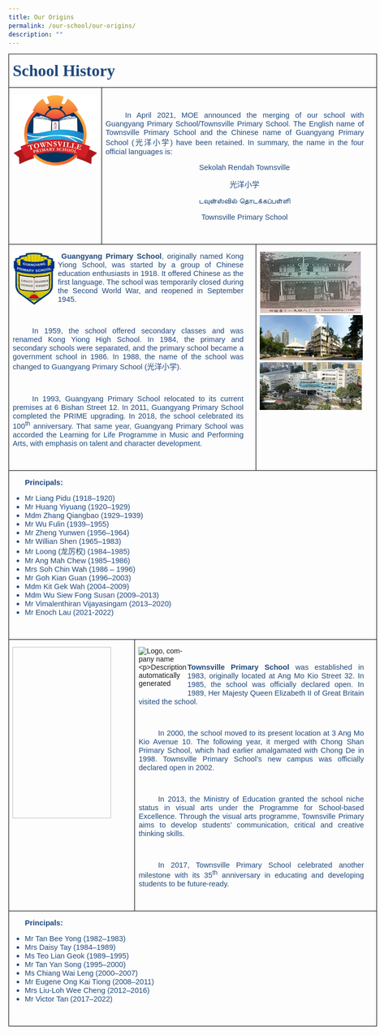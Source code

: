 ```yaml
---
title: Our Origins
permalink: /our-school/our-origins/
description: ""
---
```

<table class="MsoTableGrid" border="1" cellspacing="0" cellpadding="0" width="726" style="width:544.25pt;border-collapse:collapse;border:none;mso-border-alt:
 solid windowtext .5pt;mso-yfti-tbllook:1184;mso-padding-alt:0in 5.4pt 0in 5.4pt"><tbody><tr style="mso-yfti-irow:0;mso-yfti-firstrow:yes;height:40.0pt"><td width="726" colspan="4" style="width:544.25pt;border:solid windowtext 1.0pt;
  mso-border-alt:solid windowtext .5pt;padding:0in 5.4pt 0in 5.4pt;height:40.0pt"><p class="MsoNormal"><b><span style="font-size:24.0pt;font-family:&quot;Modern Love&quot;;
  color:#1F497D;mso-ansi-language:EN-US">School History</span></b><b><span style="font-size:14.0pt;font-family:&quot;Modern Love&quot;;color:#1F497D;mso-ansi-language:
  EN-US"></span></b></p></td></tr><tr style="mso-yfti-irow:1"><td width="168" valign="top" style="width:125.75pt;border:solid windowtext 1.0pt;
  border-top:none;mso-border-top-alt:solid windowtext .5pt;mso-border-alt:solid windowtext .5pt;
  padding:0in 5.4pt 0in 5.4pt"><p class="MsoNormal"><img style="width:%" src="/images/TVPS%20confirmed%20logo-01.png" align="left"><span lang="EN-SG" style="font-family:&quot;Calibri&quot;,sans-serif"></span></p></td><td width="558" colspan="3" valign="top" style="width:418.5pt;border-top:none;
  border-left:none;border-bottom:solid windowtext 1.0pt;border-right:solid windowtext 1.0pt;
  mso-border-top-alt:solid windowtext .5pt;mso-border-left-alt:solid windowtext .5pt;
  mso-border-alt:solid windowtext .5pt;padding:0in 5.4pt 0in 5.4pt"><p class="MsoNormal"><b><span style="font-size:11.0pt;font-family:&quot;Calibri&quot;,sans-serif;
  color:#1F497D;mso-ansi-language:EN-US">&nbsp;</span></b></p><p class="MsoNormal" style="margin-right:12.8pt;text-align:justify;text-justify:
  inter-ideograph;text-indent:.4in"><span style="font-size:11.0pt;font-family:
  &quot;Calibri&quot;,sans-serif;color:#1F497D;mso-ansi-language:EN-US">In April 2021, MOE announced the merging of our school with Guangyang Primary School/Townsville Primary School. The English name of Townsville Primary School and the Chinese name of Guangyang Primary School (</span><span lang="ZH-CN" style="font-size:11.0pt;font-family:DengXian;mso-ascii-font-family:
  Calibri;mso-fareast-theme-font:minor-fareast;mso-hansi-font-family:Calibri;
  mso-bidi-font-family:Calibri;color:#1F497D;mso-ansi-language:EN-US">光洋小学</span><span style="font-size:11.0pt;font-family:&quot;Calibri&quot;,sans-serif;color:#1F497D;
  mso-ansi-language:EN-US">) have been retained. In summary, the name in the four official languages is:</span></p><p class="MsoNormal" align="center" style="margin-right:12.8pt;text-align:center;
  text-indent:.4in"><span lang="EN-SG" style="font-size:11.0pt;font-family:&quot;Calibri&quot;,sans-serif;
  color:#1F497D">Sekolah Rendah Townsville</span></p><p class="MsoNormal" align="center" style="margin-right:12.8pt;text-align:center;
  text-indent:.4in"><span lang="ZH-CN" style="font-size:11.0pt;font-family:DengXian;
  mso-ascii-font-family:Calibri;mso-fareast-theme-font:minor-fareast;
  mso-hansi-font-family:Calibri;mso-bidi-font-family:Calibri;color:#1F497D">光洋小学</span><span lang="EN-SG" style="font-size:11.0pt;font-family:&quot;Calibri&quot;,sans-serif;
  color:#1F497D"></span></p><p class="MsoNormal" align="center" style="margin-right:12.8pt;text-align:center;
  text-indent:.4in"><span lang="EN-SG" style="font-size:11.0pt;font-family:&quot;Nirmala UI&quot;,sans-serif;
  color:#1F497D">டவுன்ஸ்வில்</span><span lang="EN-SG" style="font-size:11.0pt;
  font-family:&quot;Calibri&quot;,sans-serif;color:#1F497D"> </span><span lang="EN-SG" style="font-size:11.0pt;font-family:&quot;Nirmala UI&quot;,sans-serif;color:#1F497D">தொடக்கப்பள்ளி</span><span lang="EN-SG" style="font-size:11.0pt;font-family:&quot;Calibri&quot;,sans-serif;
  color:#1F497D"></span></p><p class="MsoNormal" align="center" style="margin-right:12.8pt;text-align:center;
  text-indent:.4in"><span lang="EN-SG" style="font-size:11.0pt;font-family:&quot;Calibri&quot;,sans-serif;
  color:#1F497D">Townsville Primary School</span></p><p class="MsoNormal" style="text-align:justify;text-justify:inter-ideograph;
  text-indent:.4in"><span style="font-size:11.0pt;font-family:&quot;Calibri&quot;,sans-serif;
  color:#1F497D;mso-ansi-language:EN-US">&nbsp;</span></p></td></tr><tr style="mso-yfti-irow:2;height:256.9pt"><td width="504" colspan="3" valign="top" style="width:377.75pt;border:solid windowtext 1.0pt;
  border-top:none;mso-border-top-alt:solid windowtext .5pt;mso-border-alt:solid windowtext .5pt;
  padding:0in 5.4pt 0in 5.4pt;height:256.9pt"><p class="MsoNormal" style="text-align:justify;text-justify:inter-ideograph;
  text-indent:.4in"><img width="89" height="106" src="/images/GYPS%20Original.png" align="left"><span style="font-size:11.0pt;
  font-family:&quot;Calibri&quot;,sans-serif;color:#1F497D;mso-ansi-language:EN-US"></span></p><p class="MsoNormal" style="margin-right:12.75pt;text-align:justify;text-justify:
  inter-ideograph"><b><span style="font-size:11.0pt;font-family:&quot;Calibri&quot;,sans-serif;
  color:#1F497D;mso-ansi-language:EN-US"><span style="mso-spacerun:yes">&nbsp;</span>Guangyang Primary School</span></b><span style="font-size:11.0pt;font-family:&quot;Calibri&quot;,sans-serif;color:#1F497D;
  mso-ansi-language:EN-US">, originally named Kong Yiong School, was started by a group of Chinese education enthusiasts in 1918. It offered Chinese as the first language. The school was temporarily closed during the Second World War, and reopened in September 1945.</span></p><p class="MsoNormal" style="margin-right:12.75pt;text-align:justify;text-justify:
  inter-ideograph;text-indent:.4in"><span style="font-size:11.0pt;font-family:
  &quot;Calibri&quot;,sans-serif;color:#1F497D;mso-ansi-language:EN-US">&nbsp;</span></p><p class="MsoNormal" style="margin-right:12.75pt;text-align:justify;text-justify:
  inter-ideograph;text-indent:.4in"><span style="font-size:11.0pt;font-family:
  &quot;Calibri&quot;,sans-serif;color:#1F497D;mso-ansi-language:EN-US">In 1959, the school offered secondary classes and was renamed Kong Yiong High School. In 1984, the primary and secondary schools were separated, and the primary school became a government school in 1986. In 1988, the name of the school was changed to Guangyang Primary School (</span><span lang="ZH-CN" style="font-size:11.0pt;font-family:DengXian;mso-ascii-font-family:Calibri;
  mso-fareast-theme-font:minor-fareast;mso-hansi-font-family:Calibri;
  mso-bidi-font-family:Calibri;color:#1F497D;mso-ansi-language:EN-US">光洋小学</span><span style="font-size:11.0pt;font-family:&quot;Calibri&quot;,sans-serif;color:#1F497D;
  mso-ansi-language:EN-US">).&nbsp;</span></p><p class="MsoNormal" style="margin-right:12.75pt;text-align:justify;text-justify:
  inter-ideograph;text-indent:.4in"><span style="font-size:11.0pt;font-family:
  &quot;Calibri&quot;,sans-serif;color:#1F497D;mso-ansi-language:EN-US">&nbsp;</span></p><p class="MsoNormal" style="margin-right:12.75pt;text-align:justify;text-justify:
  inter-ideograph;text-indent:.4in"><span style="font-size:11.0pt;font-family:
  &quot;Calibri&quot;,sans-serif;color:#1F497D;mso-ansi-language:EN-US">In 1993, Guangyang Primary School relocated to its current premises at 6 Bishan Street 12. In 2011, Guangyang Primary School completed the PRIME upgrading. In 2018, the school celebrated its 100<sup>th</sup> anniversary. That same year, Guangyang Primary School was accorded the Learning for Life Programme in Music and Performing Arts, with emphasis on talent and character development.</span></p><p class="MsoNormal" style="text-align:justify;text-justify:inter-ideograph"><span style="font-size:11.0pt;font-family:&quot;Calibri&quot;,sans-serif;color:#1F497D;
  mso-ansi-language:EN-US">&nbsp;</span></p></td><td width="222" valign="top" style="width:166.5pt;border-top:none;border-left:
  none;border-bottom:solid windowtext 1.0pt;border-right:solid windowtext 1.0pt;
  mso-border-top-alt:solid windowtext .5pt;mso-border-left-alt:solid windowtext .5pt;
  mso-border-alt:solid windowtext .5pt;padding:0in 5.4pt 0in 5.4pt;height:256.9pt"><p class="MsoNormal"><img width="203" height="312" src="/images/GYPS%20pics.png" align="left"><span lang="EN-SG" style="font-family:&quot;Calibri&quot;,sans-serif"></span></p></td></tr><tr style="mso-yfti-irow:3;height:215.5pt"><td width="726" colspan="4" valign="top" style="width:544.25pt;border:solid windowtext 1.0pt;
  border-top:none;mso-border-top-alt:solid windowtext .5pt;mso-border-alt:solid windowtext .5pt;
  padding:0in 5.4pt 0in 5.4pt;height:215.5pt"><p class="MsoNormal" style="margin-left:.25in;text-align:justify;text-justify:
  inter-ideograph"><b><span style="font-size:11.0pt;font-family:&quot;Calibri&quot;,sans-serif;
  color:#1F497D;mso-ansi-language:EN-US">Principals:</span></b></p><ul style="margin-top:0in" type="disc"><li class="MsoNormal" style="color:#1F497D;text-align:justify;text-justify:
       inter-ideograph;mso-list:l0 level1 lfo1;tab-stops:list .5in"><span style="font-size:11.0pt;font-family:&quot;Calibri&quot;,sans-serif;mso-ansi-language:
       EN-US">Mr Liang Pidu (1918–1920)</span></li><li class="MsoNormal" style="color:#1F497D;text-align:justify;text-justify:
       inter-ideograph;mso-list:l0 level1 lfo1;tab-stops:list .5in"><span style="font-size:11.0pt;font-family:&quot;Calibri&quot;,sans-serif;mso-ansi-language:
       EN-US">Mr Huang Yiyuang (1920–1929)</span></li><li class="MsoNormal" style="color:#1F497D;text-align:justify;text-justify:
       inter-ideograph;mso-list:l0 level1 lfo1;tab-stops:list .5in"><span style="font-size:11.0pt;font-family:&quot;Calibri&quot;,sans-serif;mso-ansi-language:
       EN-US">Mdm Zhang Qiangbao (1929–1939)</span></li><li class="MsoNormal" style="color:#1F497D;text-align:justify;text-justify:
       inter-ideograph;mso-list:l0 level1 lfo1;tab-stops:list .5in"><span style="font-size:11.0pt;font-family:&quot;Calibri&quot;,sans-serif;mso-ansi-language:
       EN-US">Mr Wu Fulin (1939–1955)</span></li><li class="MsoNormal" style="color:#1F497D;text-align:justify;text-justify:
       inter-ideograph;mso-list:l0 level1 lfo1;tab-stops:list .5in"><span style="font-size:11.0pt;font-family:&quot;Calibri&quot;,sans-serif;mso-ansi-language:
       EN-US">Mr Zheng Yunwen (1956–1964)</span></li><li class="MsoNormal" style="color:#1F497D;text-align:justify;text-justify:
       inter-ideograph;mso-list:l0 level1 lfo1;tab-stops:list .5in"><span style="font-size:11.0pt;font-family:&quot;Calibri&quot;,sans-serif;mso-ansi-language:
       EN-US">Mr Willian Shen (1965–1983)</span></li><li class="MsoNormal" style="color:#1F497D;text-align:justify;text-justify:
       inter-ideograph;mso-list:l0 level1 lfo1;tab-stops:list .5in"><span style="font-size:11.0pt;font-family:&quot;Calibri&quot;,sans-serif;mso-ansi-language:
       EN-US">Mr Loong (</span><span lang="ZH-CN" style="font-size:11.0pt;
       font-family:DengXian;mso-ascii-font-family:Calibri;mso-fareast-theme-font:
       minor-fareast;mso-hansi-font-family:Calibri;mso-bidi-font-family:Calibri;
       mso-ansi-language:EN-US">龙厉权</span><span style="font-size:11.0pt;
       font-family:&quot;Calibri&quot;,sans-serif;mso-ansi-language:EN-US">) (1984–1985)</span></li><li class="MsoNormal" style="color:#1F497D;text-align:justify;text-justify:
       inter-ideograph;mso-list:l0 level1 lfo1;tab-stops:list .5in"><span style="font-size:11.0pt;font-family:&quot;Calibri&quot;,sans-serif;mso-ansi-language:
       EN-US">Mr Ang Mah Chew (1985–1986)</span></li><li class="MsoNormal" style="color:#1F497D;text-align:justify;text-justify:
       inter-ideograph;mso-list:l0 level1 lfo1;tab-stops:list .5in"><span style="font-size:11.0pt;font-family:&quot;Calibri&quot;,sans-serif;mso-ansi-language:
       EN-US">Mrs Soh Chin Wah (1986 – 1996)</span></li><li class="MsoNormal" style="color:#1F497D;text-align:justify;text-justify:
       inter-ideograph;mso-list:l0 level1 lfo1;tab-stops:list .5in"><span style="font-size:11.0pt;font-family:&quot;Calibri&quot;,sans-serif;mso-ansi-language:
       EN-US">Mr Goh Kian Guan (1996–2003)</span></li><li class="MsoNormal" style="color:#1F497D;text-align:justify;text-justify:
       inter-ideograph;mso-list:l0 level1 lfo1;tab-stops:list .5in"><span style="font-size:11.0pt;font-family:&quot;Calibri&quot;,sans-serif;mso-ansi-language:
       EN-US">Mdm Kit Gek Wah (2004–2009)</span></li><li class="MsoNormal" style="color:#1F497D;text-align:justify;text-justify:
       inter-ideograph;mso-list:l0 level1 lfo1;tab-stops:list .5in"><span style="font-size:11.0pt;font-family:&quot;Calibri&quot;,sans-serif;mso-ansi-language:
       EN-US">Mdm Wu Siew Fong Susan (2009–2013)</span></li><li class="MsoNormal" style="color:#1F497D;text-align:justify;text-justify:
       inter-ideograph;mso-list:l0 level1 lfo1;tab-stops:list .5in"><span style="font-size:11.0pt;font-family:&quot;Calibri&quot;,sans-serif;mso-ansi-language:
       EN-US">Mr Vimalenthiran Vijayasingam (2013–2020)</span></li><li class="MsoNormal" style="color:#1F497D;text-align:justify;text-justify:
       inter-ideograph;mso-list:l0 level1 lfo1;tab-stops:list .5in"><span style="font-size:11.0pt;font-family:&quot;Calibri&quot;,sans-serif;mso-ansi-language:
       EN-US">Mr Enoch Lau (2021-2022)</span></li></ul><p class="MsoNormal"><span lang="EN-SG" style="font-family:&quot;Calibri&quot;,sans-serif;
  mso-no-proof:yes">&nbsp;</span></p></td></tr><tr style="mso-yfti-irow:4"><td width="240" colspan="2" valign="top" style="width:179.75pt;border:solid windowtext 1.0pt;
  border-top:none;mso-border-top-alt:solid windowtext .5pt;mso-border-alt:solid windowtext .5pt;
  padding:0in 5.4pt 0in 5.4pt"><p class="MsoNormal" style="text-align:justify;text-justify:inter-ideograph"><img width="194" height="338" align="left"><span style="font-size:11.0pt;font-family:&quot;Calibri&quot;,sans-serif;color:#1F497D;
  mso-ansi-language:EN-US"></span></p></td><td width="486" colspan="2" valign="top" style="width:364.5pt;border-top:none;
  border-left:none;border-bottom:solid windowtext 1.0pt;border-right:solid windowtext 1.0pt;
  mso-border-top-alt:solid windowtext .5pt;mso-border-left-alt:solid windowtext .5pt;
  mso-border-alt:solid windowtext .5pt;padding:0in 5.4pt 0in 5.4pt"><p class="MsoNormal"><img width="96" height="88" align="left" alt="Logo, company name

Description automatically generated"><span lang="EN-SG" style="font-family:&quot;Calibri&quot;,sans-serif;mso-no-proof:yes"><span style="mso-spacerun:yes">&nbsp;</span></span></p><p class="MsoNormal" style="margin-right:12.8pt;text-align:justify;text-justify:
  inter-ideograph"><b><span style="font-size:11.0pt;font-family:&quot;Calibri&quot;,sans-serif;
  color:#1F497D;mso-ansi-language:EN-US">Townsville Primary School</span></b><span style="font-size:11.0pt;font-family:&quot;Calibri&quot;,sans-serif;color:#1F497D;
  mso-ansi-language:EN-US"> was established in 1983, originally located at Ang Mo Kio Street 32. In 1985, the school was officially declared open. In 1989, Her Majesty Queen Elizabeth II of Great Britain visited the school.</span></p><p class="MsoNormal" style="text-align:justify;text-justify:inter-ideograph;
  text-indent:.4in"><span style="font-size:11.0pt;font-family:&quot;Calibri&quot;,sans-serif;
  color:#1F497D;mso-ansi-language:EN-US">&nbsp;</span></p><p class="MsoNormal" style="margin-right:12.8pt;text-align:justify;text-justify:
  inter-ideograph;text-indent:.4in"><span style="font-size:11.0pt;font-family:
  &quot;Calibri&quot;,sans-serif;color:#1F497D;mso-ansi-language:EN-US">In 2000, the school moved to its present location at 3 Ang Mo Kio Avenue 10. The following year, it merged with Chong Shan Primary School, which had earlier amalgamated with Chong De in 1998. Townsville Primary School’s new campus was officially declared open in 2002.</span></p><p class="MsoNormal" style="margin-right:12.8pt;text-align:justify;text-justify:
  inter-ideograph;text-indent:.4in"><span style="font-size:11.0pt;font-family:
  &quot;Calibri&quot;,sans-serif;color:#1F497D;mso-ansi-language:EN-US">&nbsp;</span></p><p class="MsoNormal" style="margin-right:12.8pt;text-align:justify;text-justify:
  inter-ideograph;text-indent:.4in"><span style="font-size:11.0pt;font-family:
  &quot;Calibri&quot;,sans-serif;color:#1F497D;mso-ansi-language:EN-US">In 2013, the Ministry of Education granted the school niche status in visual arts under the Programme for School-based Excellence. Through the visual arts programme, Townsville Primary aims to develop students’ communication, critical and creative thinking skills.</span></p><p class="MsoNormal" style="margin-right:12.8pt;text-align:justify;text-justify:
  inter-ideograph;text-indent:.4in"><span style="font-size:11.0pt;font-family:
  &quot;Calibri&quot;,sans-serif;color:#1F497D;mso-ansi-language:EN-US">&nbsp;</span></p><p class="MsoNormal" style="margin-right:12.8pt;text-align:justify;text-justify:
  inter-ideograph;text-indent:.4in"><span style="font-size:11.0pt;font-family:
  &quot;Calibri&quot;,sans-serif;color:#1F497D;mso-ansi-language:EN-US">In 2017, Townsville Primary School celebrated another milestone with its 35<sup>th</sup> anniversary in educating and developing students to be future-ready.</span></p><p class="MsoNormal" style="text-align:justify;text-justify:inter-ideograph"><span style="font-family:&quot;Calibri&quot;,sans-serif;mso-ansi-language:EN-US">&nbsp;</span></p></td></tr><tr style="mso-yfti-irow:5;mso-yfti-lastrow:yes"><td width="726" colspan="4" valign="top" style="width:544.25pt;border:solid windowtext 1.0pt;
  border-top:none;mso-border-top-alt:solid windowtext .5pt;mso-border-alt:solid windowtext .5pt;
  padding:0in 5.4pt 0in 5.4pt"><p class="MsoNormal" style="margin-left:.25in;text-align:justify;text-justify:
  inter-ideograph"><b><span style="font-size:11.0pt;font-family:&quot;Calibri&quot;,sans-serif;
  color:#1F497D;mso-ansi-language:EN-US">Principals:</span></b></p><ul style="margin-top:0in" type="disc"><li class="MsoNormal" style="color:#1F497D;text-align:justify;text-justify:
       inter-ideograph;mso-list:l0 level1 lfo1;tab-stops:list .5in"><span style="font-size:11.0pt;font-family:&quot;Calibri&quot;,sans-serif;mso-ansi-language:
       EN-US">Mr Tan Bee Yong (1982–1983)</span></li><li class="MsoNormal" style="color:#1F497D;text-align:justify;text-justify:
       inter-ideograph;mso-list:l0 level1 lfo1;tab-stops:list .5in"><span style="font-size:11.0pt;font-family:&quot;Calibri&quot;,sans-serif;mso-ansi-language:
       EN-US">Mrs Daisy Tay (1984–1989)</span></li><li class="MsoNormal" style="color:#1F497D;text-align:justify;text-justify:
       inter-ideograph;mso-list:l0 level1 lfo1;tab-stops:list .5in"><span style="font-size:11.0pt;font-family:&quot;Calibri&quot;,sans-serif;mso-ansi-language:
       EN-US">Ms Teo Lian Geok (1989–1995)</span></li><li class="MsoNormal" style="color:#1F497D;text-align:justify;text-justify:
       inter-ideograph;mso-list:l0 level1 lfo1;tab-stops:list .5in"><span style="font-size:11.0pt;font-family:&quot;Calibri&quot;,sans-serif;mso-ansi-language:
       EN-US">Mr Tan Yan Song (1995–2000)</span></li><li class="MsoNormal" style="color:#1F497D;text-align:justify;text-justify:
       inter-ideograph;mso-list:l0 level1 lfo1;tab-stops:list .5in"><span style="font-size:11.0pt;font-family:&quot;Calibri&quot;,sans-serif;mso-ansi-language:
       EN-US">Ms Chiang Wai Leng (2000–2007)</span></li><li class="MsoNormal" style="color:#1F497D;text-align:justify;text-justify:
       inter-ideograph;mso-list:l0 level1 lfo1;tab-stops:list .5in"><span style="font-size:11.0pt;font-family:&quot;Calibri&quot;,sans-serif;mso-ansi-language:
       EN-US">Mr Eugene Ong Kai Tiong (2008–2011)</span></li><li class="MsoNormal" style="color:#1F497D;text-align:justify;text-justify:
       inter-ideograph;mso-list:l0 level1 lfo1;tab-stops:list .5in"><span style="font-size:11.0pt;font-family:&quot;Calibri&quot;,sans-serif;mso-ansi-language:
       EN-US">Mrs Liu-Loh Wee Cheng (2012–2016)</span></li><li class="MsoNormal" style="color:#1F497D;text-align:justify;text-justify:
       inter-ideograph;mso-list:l0 level1 lfo1;tab-stops:list .5in"><span style="font-size:11.0pt;font-family:&quot;Calibri&quot;,sans-serif;mso-ansi-language:
       EN-US">Mr Victor Tan (2017–2022)</span></li></ul><p class="MsoNormal" style="text-align:justify;text-justify:inter-ideograph"><span lang="EN-SG" style="font-family:&quot;Calibri&quot;,sans-serif">&nbsp;</span></p></td></tr></tbody></table>